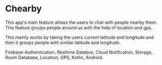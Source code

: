 # Chearby

This app's main feature allows the users to chat with people
nearby them. This feature groups people around us with the help of
location and gps.

This mainly works by taking the users current latitude and longitude
and then it groups people with similar latitude and longitude.

Firebase-Authentication, Realtime Databse, Cloud Notification, Storage,
Room Database, Location, GPS, Kotlin, Android.
